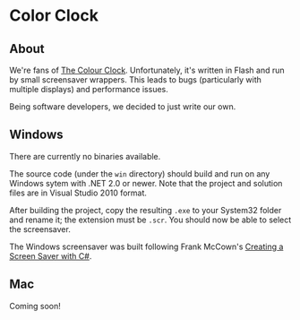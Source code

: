 Color Clock
===========

About
-----
We're fans of [The Colour Clock][TCC]. Unfortunately, it's written in Flash 
and run by small screensaver wrappers. This leads to bugs (particularly with 
multiple displays) and performance issues.

Being software developers, we decided to just write our own.

Windows
-------
There are currently no binaries available.

The source code (under the `win` directory) should build and run on any 
Windows sytem with .NET 2.0 or newer. Note that the project and solution files 
are in Visual Studio 2010 format.

After building the project, copy the resulting `.exe` to your System32 folder
and rename it; the extension must be `.scr`. You should now be able to select
the screensaver.

The Windows screensaver was built following Frank McCown's 
[Creating a Screen Saver with C#][WinTut].

Mac
---
Coming soon!

[TCC]: http://www.thecolourclock.co.uk/
[WinTut]: http://www.harding.edu/fmccown/screensaver/screensaver.html